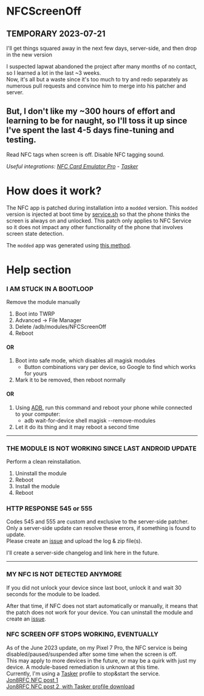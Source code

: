# NFCScreenOff

## TEMPORARY 2023-07-21
I'll get things squared away in the next few days, server-side, and then drop in the new version  
  
I suspected lapwat abandoned the project after many months of no contact, so I learned a lot in the last ~3 weeks.  
Now, it's all but a waste since it's too much to try and redo separately as numerous pull requests and convince him to merge into his patcher and server.  
  
But, I don't like my ~300 hours of effort and learning to be for naught, so I'll toss it up since I've spent the last 4-5 days fine-tuning and testing.  
---
Read NFC tags when screen is off. Disable NFC tagging sound.

_Useful integrations: [NFC Card Emulator Pro](https://play.google.com/store/apps/details?id=com.yuanwofei.cardemulator.pro) - [Tasker](https://play.google.com/store/apps/details?id=net.dinglisch.android.taskerm)_

# How does it work?

The NFC app is patched during installation into a `modded` version. This `modded` version is injected at boot time by [service.sh](service.sh) so that the phone thinks the screen is always on and unlocked. This patch only applies to NFC Service so it does not impact any other functionality of the phone that involves screen state detection.

The `modded` app was generated using [this method](https://github.com/lapwat/NfcScreenOffPie).

# Help section

### I AM STUCK IN A BOOTLOOP

Remove the module manually

1. Boot into TWRP
2. Advanced -> File Manager
3. Delete /adb/modules/NFCScreenOff
4. Reboot
#### OR
1. Boot into safe mode, which disables all magisk modules
    * Button combinations vary per device, so Google to find which works for yours
2. Mark it to be removed, then reboot normally
#### OR
1. Using [ADB](https://developer.android.com/tools/releases/platform-tools), run this command and reboot your phone while connected to your computer:
    * adb wait-for-device shell magisk --remove-modules
2. Let it do its thing and it may reboot a second time

---
### THE MODULE IS NOT WORKING SINCE LAST ANDROID UPDATE

Perform a clean reinstallation.

1. Uninstall the module
2. Reboot
3. Install the module
4. Reboot

### HTTP RESPONSE 545 or 555

Codes 545 and 555 are custom and exclusive to the server-side patcher.  
Only a server-side update can resolve these errors, if something is found to update.  
Please create an [issue](https://github.com/Jon8RFC/NfcScreenOff/issues) and upload the log & zip file(s).  

I'll create a server-side changelog and link here in the future.

---
### MY NFC IS NOT DETECTED ANYMORE

If you did not unlock your device since last boot, unlock it and wait 30 seconds for the module to be loaded.

After that time, if NFC does not start automatically or manually, it means that the patch does not work for your device. You can uninstall the module and create an [issue](https://github.com/Jon8RFC/NfcScreenOff/issues).

### NFC SCREEN OFF STOPS WORKING, EVENTUALLY

As of the June 2023 update, on my Pixel 7 Pro, the NFC service is being disabled/paused/suspended after some time when the screen is off.  
This may apply to more devices in the future, or may be a quirk with just my device.  A module-based remediation is unknown at this time.  
Currently, I'm using a [Tasker](https://play.google.com/store/apps/details?id=net.dinglisch.android.taskerm) profile to stop&start the service.  
[Jon8RFC NFC post 1](https://forum.xda-developers.com/t/module-nfc-screen-off.4034903/page-11#post-88691729)  
[Jon8RFC NFC post 2, with Tasker profile download](https://forum.xda-developers.com/t/module-nfc-screen-off.4034903/page-11#post-88720909)
